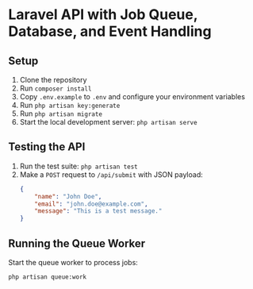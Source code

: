 # Laravel API with Job Queue, Database, and Event Handling

## Setup

1. Clone the repository
2. Run `composer install`
3. Copy `.env.example` to `.env` and configure your environment variables
4. Run `php artisan key:generate`
5. Run `php artisan migrate`
6. Start the local development server: `php artisan serve`

## Testing the API

1. Run the test suite: `php artisan test`
2. Make a `POST` request to `/api/submit` with JSON payload:
    ```json
    {
        "name": "John Doe",
        "email": "john.doe@example.com",
        "message": "This is a test message."
    }
    ```

## Running the Queue Worker

Start the queue worker to process jobs:

```bash
php artisan queue:work
```
